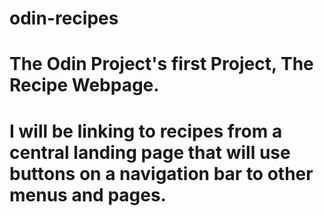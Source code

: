# odin-recipes
# The Odin Project's first Project, The Recipe Webpage.
# I will be linking to recipes from a central landing page that will use buttons on a navigation bar to other menus and pages. 